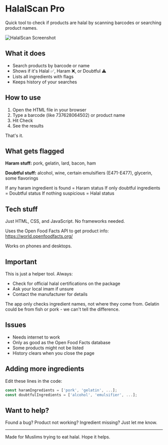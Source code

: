﻿# HalalScan Pro

Quick tool to check if products are halal by scanning barcodes or searching product names.

![HalalScan Screenshot](screenshot.png)

## What it does

- Search products by barcode or name
- Shows if it's Halal ✅, Haram ❌, or Doubtful ⚠️
- Lists all ingredients with flags
- Keeps history of your searches

## How to use

1. Open the HTML file in your browser
2. Type a barcode (like 737628064502) or product name
3. Hit Check
4. See the results

That's it.

## What gets flagged

**Haram stuff:** pork, gelatin, lard, bacon, ham

**Doubtful stuff:** alcohol, wine, certain emulsifiers (E471-E477), glycerin, some flavorings

If any haram ingredient is found = Haram status
If only doubtful ingredients = Doubtful status
If nothing suspicious = Halal status

## Tech stuff

Just HTML, CSS, and JavaScript. No frameworks needed.

Uses the Open Food Facts API to get product info: https://world.openfoodfacts.org/

Works on phones and desktops.

## Important

This is just a helper tool. Always:
- Check for official halal certifications on the package
- Ask your local imam if unsure
- Contact the manufacturer for details

The app only checks ingredient names, not where they come from. Gelatin could be from fish or pork - we can't tell the difference.

## Issues

- Needs internet to work
- Only as good as the Open Food Facts database
- Some products might not be listed
- History clears when you close the page

## Adding more ingredients

Edit these lines in the code:

```javascript
const haramIngredients = ['pork', 'gelatin', ...];
const doubtfulIngredients = ['alcohol', 'emulsifier', ...];
```

## Want to help?

Found a bug? Product not working? Ingredient missing? Just let me know.

---

Made for Muslims trying to eat halal. Hope it helps.